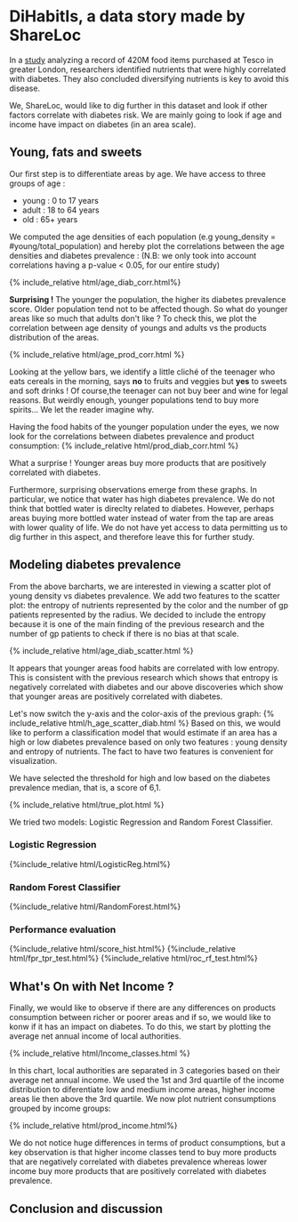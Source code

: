 # DiHabitIs,  a data story made by ShareLoc
In a [study](https://www.ncbi.nlm.nih.gov/pmc/articles/PMC7029018/) analyzing a record of 420M food items purchased at
Tesco in greater London, researchers identified nutrients that were highly correlated with diabetes. They also concluded diversifying nutrients is key to avoid this disease. 

We, ShareLoc, would like to dig further in this dataset and look if other factors correlate with diabetes risk. We are mainly going to look if age and income have impact on diabetes (in an area scale). 

## Young, fats and sweets
Our first step is to differentiate areas by age. We have access to three groups of age : 
- young : 0 to 17 years
- adult : 18 to 64 years
- old   : 65+ years

We computed the age densities of each population (e.g young_density = #young/total_population) and hereby plot the
correlations between the age densities and diabetes prevalence :
(N.B: we only took into account correlations having a p-value < 0.05, for our entire study)

{% include_relative html/age_diab_corr.html%}

**Surprising !** The younger the population, the higher its diabetes prevalence score. Older population tend not to be
affected though. So what do younger areas like so much that adults don't like ? To check this, we plot the correlation between age density of youngs and adults vs the products distribution of the areas. 

{% include_relative html/age_prod_corr.html %}

Looking at the yellow bars, we identify a little cliché of the teenager who eats cereals in the morning, says **no** to fruits and veggies but **yes** to sweets and soft drinks ! Of course,the teenager can not buy beer and wine for legal reasons. But weirdly enough, younger populations tend to buy more spirits... We let the reader imagine why. 

Having the food habits of the younger population under the eyes, we now look for the correlations between diabetes prevalence and product consumption:
{% include_relative html/prod_diab_corr.html %}

What a surprise ! Younger areas buy more products that are positively correlated with diabetes.

Furthermore, surprising observations emerge from these graphs. In particular, we
notice that water has high diabetes prevalence. We do not think that bottled water is direclty related to diabetes. However, perhaps areas buying more bottled water instead of water from the tap are areas with lower quality of life. We do not have yet access to data permitting us to dig further in this aspect, and therefore leave this for further study. 

## Modeling diabetes prevalence
From the above barcharts, we are interested in viewing a scatter plot of young density vs diabetes prevalence. We add two features to the scatter plot: the entropy of nutrients represented by the color and the number of gp patients represented by the radius. We decided to include the entropy because it is one of the main finding of the previous research and the number of gp patients to check if there is no bias at that scale. 

{% include_relative html/age_diab_scatter.html %}

It appears that younger areas food habits are correlated with low entropy. This is consistent with the previous research which shows that entropy is negatively correlated with diabetes and our above discoveries which show that younger areas are positively correlated with diabetes. 

Let's now switch the y-axis and the color-axis of the previous graph:
{% include_relative html/h_age_scatter_diab.html %} 
Based on this, we would like to perform a classification model that would estimate if an area has a high or low diabetes prevalence based on only two features : young density and entropy of nutrients. The fact to have two features is convenient for visualization. 

We have selected the threshold for high and low based on the diabetes prevalence median, that is, a score of 6,1. 

{% include_relative html/true_plot.html %}

We tried two models: Logistic Regression and Random Forest Classifier. 
### Logistic Regression
{%include_relative html/LogisticReg.html%}

### Random Forest Classifier
{%include_relative html/RandomForest.html%}

### Performance evaluation
{%include_relative html/score_hist.html%}
{%include_relative html/fpr_tpr_test.html%}
{%include_relative html/roc_rf_test.html%}


## What's On with Net Income ?

Finally, we would like to observe if there are any differences on products consumption between richer or poorer areas and if so, we would like to konw if it has an impact on diabetes. To do this, we start by plotting the average net annual income of local authorities. 
 
{% include_relative html/Income_classes.html %}

In this chart, local authorities are separated in 3 categories based on their average net annual income. We used the 1st and 3rd quartile of the income distribution to diferentiate low and medium income areas, higher income areas lie then above the 3rd quartile. We now plot nutrient consumptions grouped by income groups:

{% include_relative html/prod_income.html%}

We do not notice huge differences in terms of product consumptions, but a key observation is that higher income classes
 tend to buy more products that are negatively correlated with diabetes prevalence whereas lower income buy more 
 products that are positively correlated with diabetes prevalence.
 
 ## Conclusion and discussion
 
